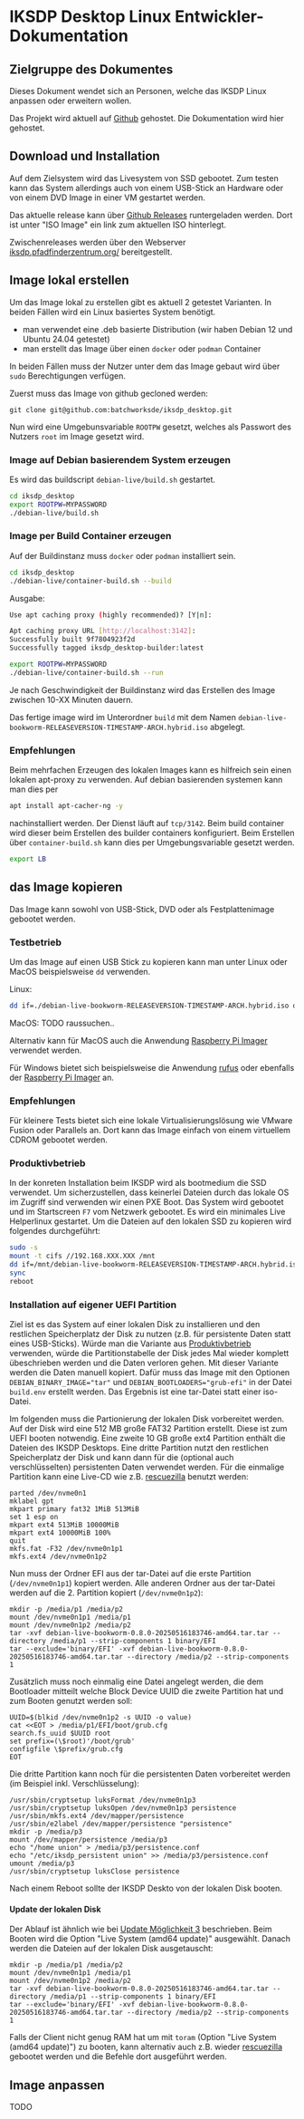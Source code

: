 # IKSDP Desktop Linux Entwickler-Dokumentation

## Zielgruppe des Dokumentes

Dieses Dokument wendet sich an Personen, welche das IKSDP Linux anpassen oder erweitern wollen.

Das Projekt wird aktuell auf [Github](https://github.com/batchworksde/iksdp_desktop) gehostet. Die Dokumentation wird hier gehostet.

## Download und Installation

Auf dem Zielsystem wird das Livesystem von SSD gebootet. Zum testen kann das System allerdings auch von einem USB-Stick an Hardware oder von einem DVD Image in einer VM gestartet werden.

Das aktuelle release kann über [Github Releases](https://github.com/batchworksde/iksdp_desktop/releases) runtergeladen werden. Dort ist unter "ISO Image" ein link zum aktuellen ISO hinterlegt.

Zwischenreleases werden über den Webserver [iksdp.pfadfinderzentrum.org/](http://iksdp.pfadfinderzentrum.org) bereitgestellt.

## Image lokal erstellen

Um das Image lokal zu erstellen gibt es aktuell 2 getestet Varianten. In beiden Fällen wird ein Linux basiertes System benötigt.

- man verwendet eine .deb basierte Distribution (wir haben Debian 12 und Ubuntu 24.04 getestet) 
- man erstellt das Image über einen `docker` oder `podman` Container

In beiden Fällen muss der Nutzer unter dem das Image gebaut wird über `sudo` Berechtigungen verfügen.

Zuerst muss das Image von github gecloned werden:

`git clone git@github.com:batchworksde/iksdp_desktop.git`

Nun wird eine Umgebunsvariable `ROOTPW` gesetzt, welches als Passwort des Nutzers `root` im Image gesetzt wird. 

### Image auf Debian basierendem System erzeugen

Es wird das buildscript `debian-live/build.sh` gestartet.

```bash
cd iksdp_desktop
export ROOTPW=MYPASSWORD
./debian-live/build.sh
``` 

### Image per Build Container erzeugen

Auf der Buildinstanz muss `docker` oder `podman` installiert sein. 

```bash
cd iksdp_desktop
./debian-live/container-build.sh --build
``` 

Ausgabe:
```bash
Use apt caching proxy (highly recommended)? [Y|n]: 

Apt caching proxy URL [http://localhost:3142]: 
Successfully built 9f7804923f2d
Successfully tagged iksdp_desktop-builder:latest
```

```bash
export ROOTPW=MYPASSWORD
./debian-live/container-build.sh --run
``` 

Je nach Geschwindigkeit der Buildinstanz wird das Erstellen des Image zwischen 10-XX Minuten dauern.

Das fertige image wird im Unterordner `build` mit dem Namen `debian-live-bookworm-RELEASEVERSION-TIMESTAMP-ARCH.hybrid.iso` abgelegt.

### Empfehlungen

Beim mehrfachen Erzeugen des lokalen Images kann es hilfreich sein einen lokalen apt-proxy zu verwenden. Auf debian basierenden systemen kann man dies per 

```bash
apt install apt-cacher-ng -y
```

nachinstalliert werden. Der Dienst läuft auf `tcp/3142`. Beim build container wird dieser beim Erstellen des builder containers konfiguriert. 
Beim Erstellen über `container-build.sh` kann dies per Umgebungsvariable gesetzt werden.

```bash
export LB
```

## das Image kopieren

Das Image kann sowohl von USB-Stick, DVD oder als Festplattenimage gebootet werden. 


### Testbetrieb

Um das Image auf einen USB Stick zu kopieren kann man unter Linux oder MacOS beispielsweise `dd` verwenden.

Linux:
```bash
dd if=./debian-live-bookworm-RELEASEVERSION-TIMESTAMP-ARCH.hybrid.iso of=/dev/sdX bs=1M status=progress
```

MacOS:
TODO raussuchen.. 

Alternativ kann für MacOS auch die Anwendung [Raspberry Pi Imager](https://www.raspberrypi.com/software/) verwendet werden.

Für Windows bietet sich beispielsweise die Anwendung [rufus](https://rufus.ie) oder ebenfalls der [Raspberry Pi Imager](https://www.raspberrypi.com/software/) an.

### Empfehlungen

Für kleinere Tests bietet sich eine lokale Virtualisierungslösung wie VMware Fusion oder Parallels an. Dort kann das Image einfach von einem virtuellem CDROM gebootet werden.

### Produktivbetrieb

In der konreten Installation beim IKSDP wird als bootmedium die SSD verwendet. Um sicherzustellen, dass keinerlei Dateien durch das lokale OS im Zugriff sind verwenden wir einen PXE Boot. 
Das System wird gebootet und im Startscreen `F7` vom Netzwerk gebootet. Es wird ein minimales Live Helperlinux gestartet. Um die Dateien auf den lokalen SSD zu kopieren wird folgendes durchgeführt:

```bash
sudo -s
mount -t cifs //192.168.XXX.XXX /mnt
dd if=/mnt/debian-live-bookworm-RELEASEVERSION-TIMESTAMP-ARCH.hybrid.iso of=/dev/nvme0n1 bs=1M status=progress
sync
reboot
```

### Installation auf eigener UEFI Partition

Ziel ist es das System auf einer lokalen Disk zu installieren und den restlichen Speicherplatz der Disk zu nutzen (z.B. für persistente Daten statt eines USB-Sticks). Würde man die Variante aus [Produktivbetrieb](#produktivbetrieb) verwenden, würde die Partitionstabelle der Disk jedes Mal wieder komplett übeschrieben werden und die Daten verloren gehen. Mit dieser Variante werden die Daten manuell kopiert. Dafür muss das Image mit den Optionen `DEBIAN_BINARY_IMAGE="tar"` und `DEBIAN_BOOTLOADERS="grub-efi"` in der Datei `build.env` erstellt werden. Das Ergebnis ist eine tar-Datei statt einer iso-Datei.

Im folgenden muss die Partionierung der lokalen Disk vorbereitet werden. Auf der Disk wird eine 512 MB große FAT32 Partition erstellt. Diese ist zum UEFI booten notwendig. Eine zweite 10 GB große ext4 Partition enthält die Dateien des IKSDP Desktops. Eine dritte Partition nutzt den restlichen Speicherplatz der Disk und kann dann für die (optional auch verschlüsselten) persistenten Daten verwendet werden. Für die einmalige Partition kann eine Live-CD wie z.B. [rescuezilla](https://rescuezilla.com/) benutzt werden:

```
parted /dev/nvme0n1
mklabel gpt
mkpart primary fat32 1MiB 513MiB 
set 1 esp on
mkpart ext4 513MiB 10000MiB
mkpart ext4 10000MiB 100%
quit
mkfs.fat -F32 /dev/nvme0n1p1
mkfs.ext4 /dev/nvme0n1p2
```

Nun muss der Ordner EFI aus der tar-Datei auf die erste Partition (`/dev/nvme0n1p1`) kopiert werden. Alle anderen Ordner aus der tar-Datei werden auf die 2. Partition kopiert (`/dev/nvme0n1p2`):

```
mkdir -p /media/p1 /media/p2
mount /dev/nvme0n1p1 /media/p1
mount /dev/nvme0n1p2 /media/p2
tar -xvf debian-live-bookworm-0.8.0-20250516183746-amd64.tar.tar --directory /media/p1 --strip-components 1 binary/EFI
tar --exclude='binary/EFI' -xvf debian-live-bookworm-0.8.0-20250516183746-amd64.tar.tar --directory /media/p2 --strip-components 1
```

Zusätzlich muss noch einmalig eine Datei angelegt werden, die dem Bootloader mitteilt welche Block Device UUID die zweite Partition hat und zum Booten genutzt werden soll:

```
UUID=$(blkid /dev/nvme0n1p2 -s UUID -o value)
cat <<EOT > /media/p1/EFI/boot/grub.cfg
search.fs_uuid $UUID root
set prefix=(\$root)'/boot/grub'
configfile \$prefix/grub.cfg
EOT
```

Die dritte Partition kann noch für die persistenten Daten vorbereitet werden (im Beispiel inkl. Verschlüsselung):

```
/usr/sbin/cryptsetup luksFormat /dev/nvme0n1p3
/usr/sbin/cryptsetup luksOpen /dev/nvme0n1p3 persistence
/usr/sbin/mkfs.ext4 /dev/mapper/persistence
/usr/sbin/e2label /dev/mapper/persistence "persistence"
mkdir -p /media/p3
mount /dev/mapper/persistence /media/p3
echo "/home union" > /media/p3/persistence.conf
echo "/etc/iksdp_persistent union" >> /media/p3/persistence.conf
umount /media/p3
/usr/sbin/cryptsetup luksClose persistence
```

Nach einem Reboot sollte der IKSDP Deskto von der lokalen Disk booten.

#### Update der lokalen Disk

Der Ablauf ist ähnlich wie bei [Update Möglichkeit 3](../en/poweruser.md#update-possibility-3-use-image-updater) beschrieben. Beim Booten wird die Option "Live System (amd64 update)" ausgewählt. Danach werden die Dateien auf der lokalen Disk ausgetauscht:

```
mkdir -p /media/p1 /media/p2
mount /dev/nvme0n1p1 /media/p1
mount /dev/nvme0n1p2 /media/p2
tar -xvf debian-live-bookworm-0.8.0-20250516183746-amd64.tar.tar --directory /media/p1 --strip-components 1 binary/EFI
tar --exclude='binary/EFI' -xvf debian-live-bookworm-0.8.0-20250516183746-amd64.tar.tar --directory /media/p2 --strip-components 1
```

Falls der Client nicht genug RAM hat um mit `toram` (Option "Live System (amd64 update)") zu booten, kann alternativ auch z.B. wieder [rescuezilla](https://rescuezilla.com/) gebootet werden und die Befehle dort ausgeführt werden.

## Image anpassen

TODO